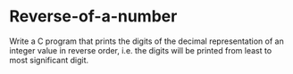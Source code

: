 # Reverse-of-a-number
Write a C program that prints the digits of the decimal representation of an integer value in reverse order, i.e. the digits will be printed from least to most significant digit.
